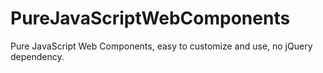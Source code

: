 # PureJavaScriptWebComponents
Pure JavaScript Web Components, easy to customize and use, no jQuery dependency.
